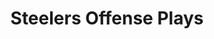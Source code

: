 ---
layout: playbook
title: Steelers Offense Plays
team: steelers
unit: offense
permalink: /steelers/offense/
---